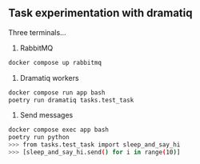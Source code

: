 ## Task experimentation with dramatiq

Three terminals...

1. RabbitMQ

```sh
docker compose up rabbitmq
```

1. Dramatiq workers

```sh
docker compose run app bash
poetry run dramatiq tasks.test_task
```

1. Send messages

```sh
docker compose exec app bash
poetry run python
>>> from tasks.test_task import sleep_and_say_hi
>>> [sleep_and_say_hi.send() for i in range(10)]
```
